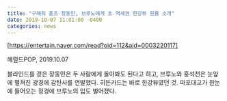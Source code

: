 ```yaml
---
title: "구해줘 홈즈 장동민, 브루노에게 초 역세권 한강뷰 원룸 소개"
date: 2019-10-07 11:01:00 -0400
categories: news
---
```

[https://entertain.naver.com/read?oid=112&aid=0003220117]

헤럴드POP, 2019.10.07

블라인드를 걷은 장동민은 두 사람에게 돌아봐도 된다고 하고, 브루노와 홍석천은 눈앞에 펼쳐진 광경에 감탄사를 연발했다. 히든카드는 바로 한강뷰였던 것. 마포대교가 한눈에 들어오는 정경에 브루노의 입도 벌어졌다.

[https://entertain.naver.com/read?oid=112&aid=0003220117]: https://entertain.naver.com/read?oid=112&aid=0003220117
